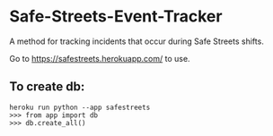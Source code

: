 # Safe-Streets-Event-Tracker
A method for tracking incidents that occur during Safe Streets shifts. 

Go to https://safestreets.herokuapp.com/ to use.

## To create db:
```
heroku run python --app safestreets
>>> from app import db
>>> db.create_all()
```
